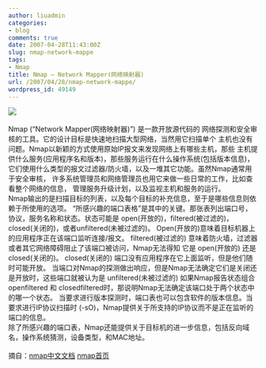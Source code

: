 ```yaml
---
author: liuadmin
categories:
- blog
comments: true
date: 2007-04-28T11:43:00Z
slug: nmap-network-mappe
tags:
- Nmap
title: Nmap — Network Mapper(网络映射器)
url: /2007/04/28/nmap-network-mappe/
wordpress_id: 49149
---
```


[![](http://images.insecure.org/nmap/images/nmap_bnr_euroboy.jpg)](http://images.insecure.org/nmap/images/nmap_bnr_euroboy.jpg)<br /><br />Nmap (“Network Mapper(网络映射器)”) 是一款开放源代码的 网络探测和安全审核的工具。它的设计目标是快速地扫描大型网络，当然用它扫描单个 主机也没有问题。Nmap以新颖的方式使用原始IP报文来发现网络上有哪些主机，那些 主机提供什么服务(应用程序名和版本)，那些服务运行在什么操作系统(包括版本信息)， 它们使用什么类型的报文过滤器/防火墙，以及一堆其它功能。虽然Nmap通常用于安全审核， 许多系统管理员和网络管理员也用它来做一些日常的工作，比如查看整个网络的信息， 管理服务升级计划，以及监视主机和服务的运行。<br />Nmap输出的是扫描目标的列表，以及每个目标的补充信息，至于是哪些信息则依赖于所使用的选项。 “所感兴趣的端口表格”是其中的关键。那张表列出端口号，协议，服务名称和状态。状态可能是 open(开放的)，filtered(被过滤的)， closed(关闭的)，或者unfiltered(未被过滤的)。 Open(开放的)意味着目标机器上的应用程序正在该端口监听连接/报文。 filtered(被过滤的) 意味着防火墙，过滤器或者其它网络障碍阻止了该端口被访问，Nmap无法得知 它是 open(开放的) 还是 closed(关闭的)。 closed(关闭的) 端口没有应用程序在它上面监听，但是他们随时可能开放。 当端口对Nmap的探测做出响应，但是Nmap无法确定它们是关闭还是开放时，这些端口就被认为是 unfiltered(未被过滤的) 如果Nmap报告状态组合 openfiltered 和 closedfiltered时，那说明Nmap无法确定该端口处于两个状态中的哪一个状态。 当要求进行版本探测时，端口表也可以包含软件的版本信息。当要求进行IP协议扫描时 (-sO)，Nmap提供关于所支持的IP协议而不是正在监听的端口的信息。<br />除了所感兴趣的端口表，Nmap还能提供关于目标机的进一步信息，包括反向域名，操作系统猜测，设备类型，和MAC地址。<br /><br />摘自：[nmap中文文档](http://insecure.org/nmap/man/zh/) [nmap首页](http://insecure.org/nmap/index.html)
